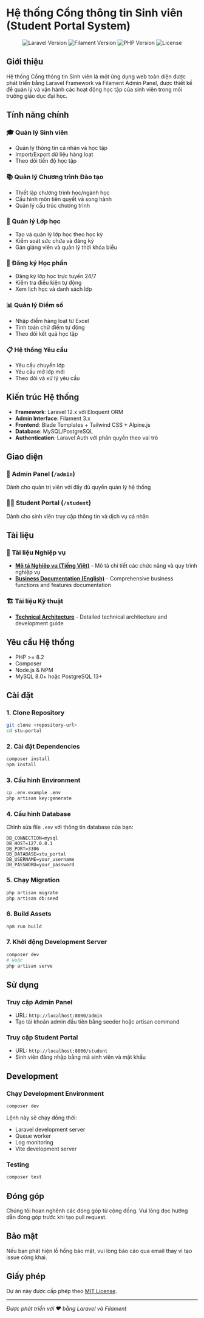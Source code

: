 # Hệ thống Cổng thông tin Sinh viên (Student Portal System)

<p align="center">
<img src="https://img.shields.io/badge/Laravel-v12.x-red.svg" alt="Laravel Version">
<img src="https://img.shields.io/badge/Filament-v3.x-orange.svg" alt="Filament Version">
<img src="https://img.shields.io/badge/PHP-^8.2-blue.svg" alt="PHP Version">
<img src="https://img.shields.io/badge/License-MIT-green.svg" alt="License">
</p>

## Giới thiệu

Hệ thống Cổng thông tin Sinh viên là một ứng dụng web toàn diện được phát triển bằng Laravel Framework và Filament Admin Panel, được thiết kế để quản lý và vận hành các hoạt động học tập của sinh viên trong môi trường giáo dục đại học.

## Tính năng chính

### 🎓 Quản lý Sinh viên
- Quản lý thông tin cá nhân và học tập
- Import/Export dữ liệu hàng loạt
- Theo dõi tiến độ học tập

### 📚 Quản lý Chương trình Đào tạo
- Thiết lập chương trình học/ngành học
- Cấu hình môn tiên quyết và song hành
- Quản lý cấu trúc chương trình

### 🏫 Quản lý Lớp học
- Tạo và quản lý lớp học theo học kỳ
- Kiểm soát sức chứa và đăng ký
- Gán giảng viên và quản lý thời khóa biểu

### 📝 Đăng ký Học phần
- Đăng ký lớp học trực tuyến 24/7
- Kiểm tra điều kiện tự động
- Xem lịch học và danh sách lớp

### 📊 Quản lý Điểm số
- Nhập điểm hàng loạt từ Excel
- Tính toán chữ điểm tự động
- Theo dõi kết quả học tập

### 📋 Hệ thống Yêu cầu
- Yêu cầu chuyển lớp
- Yêu cầu mở lớp mới
- Theo dõi và xử lý yêu cầu

## Kiến trúc Hệ thống

- **Framework**: Laravel 12.x với Eloquent ORM
- **Admin Interface**: Filament 3.x
- **Frontend**: Blade Templates + Tailwind CSS + Alpine.js
- **Database**: MySQL/PostgreSQL
- **Authentication**: Laravel Auth với phân quyền theo vai trò

## Giao diện

### 🔧 Admin Panel (`/admin`)
Dành cho quản trị viên với đầy đủ quyền quản lý hệ thống

### 👨‍🎓 Student Portal (`/student`)
Dành cho sinh viên truy cập thông tin và dịch vụ cá nhân

## Tài liệu

### 📖 Tài liệu Nghiệp vụ
- **[Mô tả Nghiệp vụ (Tiếng Việt)](./MO_TA_NGHIEP_VU.md)** - Mô tả chi tiết các chức năng và quy trình nghiệp vụ
- **[Business Documentation (English)](./BUSINESS_DOCUMENTATION.md)** - Comprehensive business functions and features documentation

### 🏗️ Tài liệu Kỹ thuật
- **[Technical Architecture](./TECHNICAL_ARCHITECTURE.md)** - Detailed technical architecture and development guide

## Yêu cầu Hệ thống

- PHP >= 8.2
- Composer
- Node.js & NPM
- MySQL 8.0+ hoặc PostgreSQL 13+

## Cài đặt

### 1. Clone Repository
```bash
git clone <repository-url>
cd stu-portal
```

### 2. Cài đặt Dependencies
```bash
composer install
npm install
```

### 3. Cấu hình Environment
```bash
cp .env.example .env
php artisan key:generate
```

### 4. Cấu hình Database
Chỉnh sửa file `.env` với thông tin database của bạn:
```env
DB_CONNECTION=mysql
DB_HOST=127.0.0.1
DB_PORT=3306
DB_DATABASE=stu_portal
DB_USERNAME=your_username
DB_PASSWORD=your_password
```

### 5. Chạy Migration
```bash
php artisan migrate
php artisan db:seed
```

### 6. Build Assets
```bash
npm run build
```

### 7. Khởi động Development Server
```bash
composer dev
# Hoặc
php artisan serve
```

## Sử dụng

### Truy cập Admin Panel
- URL: `http://localhost:8000/admin`
- Tạo tài khoản admin đầu tiên bằng seeder hoặc artisan command

### Truy cập Student Portal
- URL: `http://localhost:8000/student`
- Sinh viên đăng nhập bằng mã sinh viên và mật khẩu

## Development

### Chạy Development Environment
```bash
composer dev
```
Lệnh này sẽ chạy đồng thời:
- Laravel development server
- Queue worker
- Log monitoring
- Vite development server

### Testing
```bash
composer test
```

## Đóng góp

Chúng tôi hoan nghênh các đóng góp từ cộng đồng. Vui lòng đọc hướng dẫn đóng góp trước khi tạo pull request.

## Bảo mật

Nếu bạn phát hiện lỗ hổng bảo mật, vui lòng báo cáo qua email thay vì tạo issue công khai.

## Giấy phép

Dự án này được cấp phép theo [MIT License](https://opensource.org/licenses/MIT).

---

*Được phát triển với ❤️ bằng Laravel và Filament*
